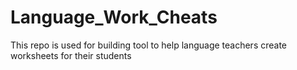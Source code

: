 # Language_Work_Cheats
This repo is used for building tool to help language teachers create worksheets for their students
